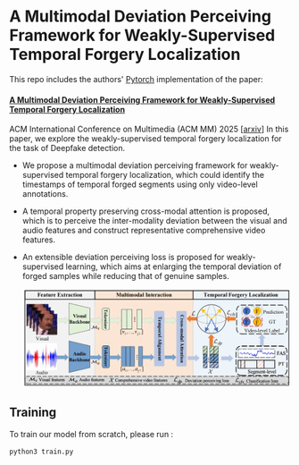 # A Multimodal Deviation Perceiving Framework for Weakly-Supervised Temporal Forgery Localization
This repo includes the authors' [Pytorch](https://pytorch.org/) implementation of the paper:
#### [A Multimodal Deviation Perceiving Framework for Weakly-Supervised Temporal Forgery Localization](https://arxiv.org/abs/2507.16596)
ACM International Conference on Multimedia (ACM MM) 2025
[[arxiv](https://arxiv.org/abs/2507.16596)]
In this paper, we explore the weakly-supervised temporal forgery localization for the task of Deepfake detection.

- We propose a multimodal deviation perceiving framework for weakly-supervised temporal forgery localization, which could identify the timestamps of temporal forged segments using only video-level annotations.
- A temporal property preserving cross-modal attention is proposed, which is to perceive the inter-modality deviation between the visual and audio features and construct representative comprehensive video features.
- An extensible deviation perceiving loss is proposed for weakly-supervised learning, which aims at enlarging the temporal deviation of forged samples while reducing that of genuine samples.

  ![overview](./overview.png)


## Training
To train our model from scratch, please run :
```
python3 train.py
```